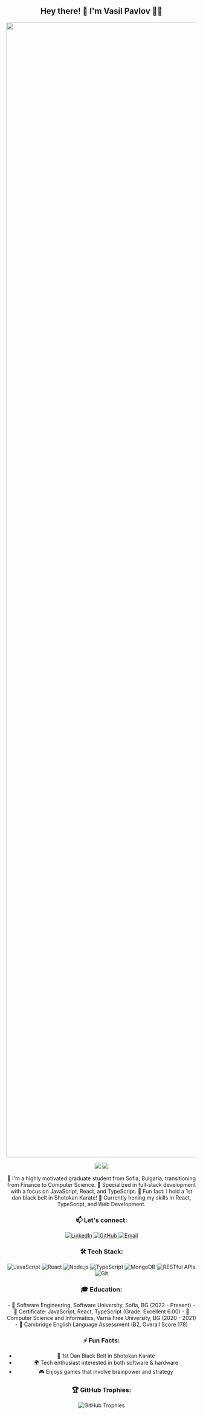 <!--
**VaskoPavlov/VaskoPavlov** is a ✨ _special_ ✨ repository because its `README.md` (this file) appears on your GitHub profile.

Here are some ideas to get you started:

- 🔭 I’m currently working on ...
- 🌱 I’m currently learning ...
- 👯 I’m looking to collaborate on ...
- 🤔 I’m looking for help with ...
- 💬 Ask me about ...
- 📫 How to reach me: ...
- 😄 Pronouns: ...
- ⚡ Fun fact: ...
-->
<!-- Custom GitHub Profile README -->
<div align="center">
  
  <!-- Greeting -->
  <h2>Hey there! 👋 I'm Vasil Pavlov 👨‍💻</h2>
  
  <img src="https://media.giphy.com/media/13HgwGsXF0aiGY/giphy.gif" width="3000"/>

  <!-- GitHub Stats -->
  <p align="center">
    <img src="https://github-readme-stats.vercel.app/api?username=VaskoPavlov&show_icons=true&theme=radical&hide_title=true&count_private=true" />
    <img src="https://github-readme-streak-stats.herokuapp.com/?user=VaskoPavlov&theme=radical" />
  </p>

  <!-- About Me -->
  <p>
    🚀 I'm a highly motivated graduate student from Sofia, Bulgaria, transitioning from Finance to Computer Science.  
    🎯 Specialized in full-stack development with a focus on JavaScript, React, and TypeScript.  
    🥋 Fun fact: I hold a 1st dan black belt in Shotokan Karate!  
    🌱 Currently honing my skills in React, TypeScript, and Web Development.
  </p>

  <h3>📫 Let's connect:</h3>
  
  <!-- Social Links -->
  <p align="center">
    <a href="https://www.linkedin.com/in/vasil-plamenov-pavlov/" target="_blank">
      <img src="https://img.shields.io/badge/LinkedIn-0077B5?style=for-the-badge&logo=linkedin&logoColor=white" alt="LinkedIn" />
    </a>
    <a href="https://github.com/VaskoPavlov" target="_blank">
      <img src="https://img.shields.io/badge/GitHub-181717?style=for-the-badge&logo=github&logoColor=white" alt="GitHub" />
    </a>
    <a href="mailto:vasko.pavlov9924@gmail.com" target="_blank">
      <img src="https://img.shields.io/badge/Gmail-D14836?style=for-the-badge&logo=gmail&logoColor=white" alt="Email" />
    </a>
  </p>
  
  <!-- Skills -->
  <h3>🛠️ Tech Stack:</h3>
  <p align="center">
    <img src="https://img.shields.io/badge/JavaScript-F7DF1E?style=for-the-badge&logo=javascript&logoColor=black" alt="JavaScript" />
    <img src="https://img.shields.io/badge/React-20232A?style=for-the-badge&logo=react&logoColor=61DAFB" alt="React" />
    <img src="https://img.shields.io/badge/Node.js-339933?style=for-the-badge&logo=node-dot-js&logoColor=white" alt="Node.js" />
    <img src="https://img.shields.io/badge/TypeScript-007ACC?style=for-the-badge&logo=typescript&logoColor=white" alt="TypeScript" />
    <img src="https://img.shields.io/badge/MongoDB-4EA94B?style=for-the-badge&logo=mongodb&logoColor=white" alt="MongoDB" />
    <img src="https://img.shields.io/badge/RESTful%20APIs-FF9900?style=for-the-badge&logo=api&logoColor=white" alt="RESTful APIs" />
    <img src="https://img.shields.io/badge/Git-F05032?style=for-the-badge&logo=git&logoColor=white" alt="Git" />
  </p>

  <!-- Education -->
  <h3>🎓 Education:</h3>
  <p>
    - 📜 Software Engineering, Software University, Sofia, BG (2022 - Present)  
    - 📜 Certificate: JavaScript, React, TypeScript (Grade: Excellent 6.00)  
    - 📜 Computer Science and Informatics, Varna Free University, BG (2020 - 2021)  
    - 📜 Cambridge English Language Assessment (B2, Overall Score 178)  
  </p>

  <!-- Fun Facts -->
  <h3>⚡ Fun Facts:</h3>
  <ul>
    <li>🥋 1st Dan Black Belt in Shotokan Karate</li>
    <li>🌍 Tech enthusiast interested in both software & hardware</li>
    <li>🎮 Enjoys games that involve brainpower and strategy</li>
  </ul>

  <!-- GitHub Trophies -->
  <h3>🏆 GitHub Trophies:</h3>
  <img src="https://github-profile-trophy.vercel.app/?username=VaskoPavlov&theme=dracula&column=7" alt="GitHub Trophies" />

</div>

